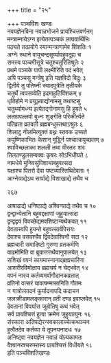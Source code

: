 +++
title = "२५"

+++
पञ्चविंशः खण्डः  
नवयज्ञेनविना नवान्नभोजने प्रायश्चित्तवर्णनम्  
मन्त्राम्नायेऽग्न इत्येतत्पञ्चकं लाघवार्थिभिः  
पठ्यते तत्प्रयोगे स्यान्मन्त्राणामेव शिंशतिः  १  
अग्नेः स्थाने वायुचन्द्रसूर्य्यावहुवदूह्य च  
समस्य पञ्चमीसूत्रे चतुश्चतुरितिश्रुतेः  २  
प्रथमे पञ्चके पापी लक्ष्मीरिति पदं भवेत्  
अपि पञ्चसु मन्त्रेषु इति यज्ञविदो विदुः  ३  
द्वितीये तु पतिघ्नी स्यादपुत्रेति तृतीयके  
चतुर्थे त्वपसव्येति इदमाहुतिविंशकम्  ४  
धृतिहोमे न प्रयुञ्ज्याद्योनामसु तथाष्टसु  
चतुर्थ्यामध्न्य इत्येतद्गोनामसु हि हूयते  ५  
लताग्रपल्लवो बुध्नः शुङ्गेति परिकीर्त्यते  
पतिव्रता व्रतवती ब्रह्मबन्धुस्तथाऽश्रुतः  ६  
शिलाटु नीलमित्युक्तं ग्रथ्नः स्तवक उच्यते  
कपुष्णिकाभितः केशान् मूर्द्ध्नि  पश्चात्कपुच्छलम्  ७  
श्वाविच्छलाका शलली तथा वीरतरः शरः  
तिलतण्डुलसम्पक्वः कृषरः सोऽभिधीयते  ८  
नामधेये मुनिवसुपिशाचाबहुवत्सदा  
यक्षाश्च पितरो देवा यष्टव्यास्तिथिदेवताः  ९  
आग्नेयाद्येऽथ सार्पाद्ये विशाखाद्ये तथैव च  

२६७  

आषाढाद्ये धनिष्ठाद्ये अश्विन्याद्ये तथैव च  १०  
द्वन्द्वान्येतानि बहुवद्दक्षाणां जुहुयात्सदा  
द्वन्द्वद्वयं विवच्छेद्यमवशिष्टान्यथैकवत्  ११  
देवतास्वपि हूयन्ते बहुवत्सार्वपित्तयः  
देवाश्च वसवश्चैव द्विवदेवाश्विनौ सदा  १२  
ब्रह्मचारी समादिष्टो गुरुणा व्रतकर्मणि  
वाढमोमिति वा ब्रूयात्तत्तथैवानुपालयेत्  १३  
सशिखं वपनं कायमास्नानाद्ब्रह्मचारिणा  
आशरीरविमोक्षाय ब्रह्मचर्य न चेद्भवेत्  १४  
वपनं नास्य कर्तव्यमर्वागौदानकव्रतात्  
व्रतिनो वत्सरं यावत्षण्मासानिति गौतमः  
न गात्रोत्सादनं कुर्यादनापदि कदाचन  
जलक्रीडामलङ्कारान् व्रती दण्ड इवाप्लवेत्  १५  
देवतानां विपर्यास जुहोतिषु कथं भवेत्  
सर्व प्रायश्चित्तं हुत्वा क्रमेण जुहुयात्पुनः  १६  
संस्कारा अतिपद्येरन्स्वकालाच्चेत्कथञ्चन  
हुत्वैतदेव कर्तव्या ये तूपनयनादधः  १७  
अनिष्ट्वा नवयज्ञेन नवान्नं योत्यकामतः  
वैश्वानरश्चरुस्तस्य प्रायश्चित्तं विधीयते  १८  
इति पञ्चविंशतिखण्डः  
